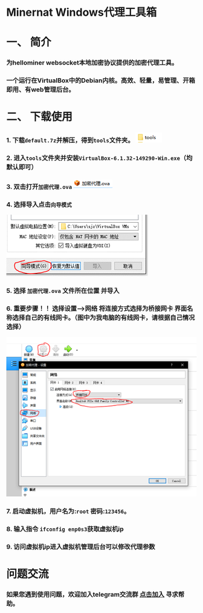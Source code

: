 # Minernat Windows代理工具箱

# 一、	简介
### 为hellominer websocket本地加密协议提供的加密代理工具。
### 一个运行在VirtualBox中的Debian内核。高效、轻量，易管理、开箱即用、有web管理后台。
# 二、	下载使用
### 1.	下载`default.7z`并解压，得到`tools`文件夹。 ![1.1](/pic/1.png)
### 2.	进入`tools`文件夹并安装`VirtualBox-6.1.32-149290-Win.exe`（均默认即可）
### 3.	双击打开`加密代理.ova`  ![1.2](/pic/2.png)
### 4.	选择导入点击`向导模式`
![1.3](/pic/3.png) 
### 5.	选择 `加密代理.ova` 文件所在位置 并导入
### 6.	重要步骤！！ 选择设置-->网络  将连接方式选择为桥接网卡  界面名称选择自己的有线网卡。（图中为我电脑的有线网卡，请根据自己情况选择）
![1.4](/pic/4.png)  
### 7.	启动虚拟机，用户名为:`root` 密码:`123456`。
### 8.	输入指令 `ifconfig enp0s3`获取虚拟机ip
### 9.	访问虚拟机ip进入虚拟机管理后台可以修改代理参数

# 问题交流

### 如果您遇到使用问题，欢迎加入telegram交流群 [点击加入](https://t.me/hellominer_group) 寻求帮助。
